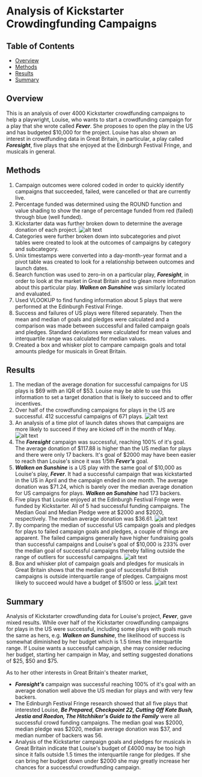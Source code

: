 # Analysis of Kickstarter Crowdingfunding Campaigns 

## Table of Contents
* [Overview](#overview)
* [Methods](#methods)
* [Results](#results)
* [Summary](#summary)

## Overview

This is an analysis of over 4000 Kickstarter crowdfunding campaigns to help a playwright, Louise, who wants to start a crowdfunding campaign for a play that she wrote called ***Fever***. She proposes to open the play in the US and has budgeted $10,000 for the project.  Louise has also shown an interest in crowdfunding data in Great Britain, in particular, a play called ***Foresight***, five plays that she enjoyed at the Edinburgh Festival Fringe, and musicals in general. 

## Methods

1. Campaign outcomes were colored coded in order to quickly identify campaigns that succeeded, failed, were cancelled or that are currently live.
2. Percentage funded was determined using the ROUND function and value shading to show the range of percentage funded from red (failed) through blue (well funded).
3. Kickstarter data was further broken down to determine the average donation of each project.  ![alt text](https://github.com/rkaysen63/kickstarter-analysis/blob/main/At%20a%20Glance.png)
4. Categories were further broken down into subcategories and pivot tables were created to look at the outcomes of campaigns by category and subcategory.  
5. Unix timestamps were converted into a day-month-year format and a pivot table was created to look for a relationship between outcomes and launch dates.
6. Search function was used to zero-in on a particular play, ***Foresight***, in order to look at the market in Great Britain and to glean more information about this particular play.  ***Walken on Sunshine*** was similarly located and evaluated.
7. Used VLOOKUP to find funding information about 5 plays that were performed at the Edinburgh Festival Fringe.
8. Success and failures of US plays were filtered separately.  Then the mean and median of goals and pledges were calculated and a comparison was made between successful and failed campaign goals and pledges.  Standard deviations were calculated for mean values and interquartile range was calculated for median values.
9. Created a box and whisker plot to campare campaign goals and total amounts pledge for musicals in Great Britain.

## Results

1. The median of the average donation for successful campaigns for US plays is $69 with an IQR of $53. Louise may be able to use this information to set a target donation that is likely to succeed and to offer incentives. 
2. Over half of the crowdfunding campaigns for plays in the US are successful.  412 successful campaigns of 671 plays. ![alt text](https://github.com/rkaysen63/kickstarter-analysis/blob/main/SubCategoryOutcomes.png)
3. An analysis of a time plot of launch dates shows that campaigns are more likely to succeed if they are kicked off in the month of May. ![alt text](https://github.com/rkaysen63/kickstarter-analysis/blob/main/MonthlyTrends.png)
4. The ***Foresight*** campaign was successful, reaching 100% of it's goal.  The average donation of $117.88 is higher than the US median for plays and there were only 17 backers.  It's goal of $2000 may have been easier to reach than Louise's since it was 1/5th ***Fever's*** goal.
5. ***Walken on Sunshine*** is a US play with the same goal of $10,000 as Louise's play, ***Fever***.  It had a successful campaign that was kickstarted in the US in April and the campaign ended in one month.  The average donation was $71.24, which is barely over the median average donation for US campaigns for plays.  ***Walken on Sunshine*** had 173 backers.
6. Five plays that Louise enjoyed at the Edinburgh Festival Fringe were funded by Kickstarter. All of 5 had successful funding campaigns.  The Median Goal and Median Pledge were at $2000 and $2020, respectively.   The median average donation was $36.61. ![alt text](https://github.com/rkaysen63/kickstarter-analysis/blob/main/Edinburgh%20Research.PNG)
7. By comparing the median of successful US campaign goals and pledges for plays to failed campaign goals and pledges, a couple of things are apparent.  The failed campaigns generally have higher fundraising goals than successful campaigns and Louise's goal of $10,000 is 233% over the median goal of successful campaigns thereby falling outside the range of outliers for successful campaigns. ![alt text](https://github.com/rkaysen63/kickstarter-analysis/blob/main/US%20Play%20Campaigns.png)
8. Box and whisker plot of campaign goals and pledges for musicals in Great Britain shows that the median goal of successful British campaigns is outside interquartile range of pledges.  Campaigns most likely to succeed would have a budget of $1500 or less.  ![alt text](https://github.com/rkaysen63/kickstarter-analysis/blob/main/British%20Musical%20Funding.png)

## Summary

Analysis of Kickstarter crowdfunding data for Louise's project, ***Fever***, gave mixed results.  While over half of the Kickstarter crowdfunding campaigns for plays in the US were successful, including some plays with goals much the same as hers, e.g. ***Walken on Sunshine***, the likelihood of success is somewhat diminished by her budget which is 1.5 times the interquartile range.  If Louise wants a successful campaign, she may consider reducing her budget, starting her campaign in May, and setting suggested donations of $25, $50 and $75.

As to her other interests in Great Britain's theater market, 
* ***Foresight's*** campaign was successful reaching 100% of it's goal with an average donation well above the US median for plays and with very few backers.
* The Edinburgh Festival Fringe research showed that all five plays that interested Louise, ***Be Prepared, Checkpoint 22, Cutting Off Kate Bush, Jestia and Raedon, The Hitchhiker's Guide to the Family*** were all successful crowd funding campaigns.  The median goal was $2000, median pledge was $2020, median average donation was $37, and median number of backers was 56.
* Analysis of the Kickstarter campaign goals and pledges for musicals in Great Britain indicate that Louise's budget of £4000 may be too high since it falls outside 1.5 times the interquartile range for pledges.  If she can bring her budget down under $2000 she may greatly increase her chances for a successful crowdfunding campaign.
